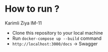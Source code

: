 # How to run ?

Karimli Ziya IM-11

* Clone this repository to your local machine
* Run `docker-compose up --build` command
* `http://localhost:3000/docs` -> Swagger 
